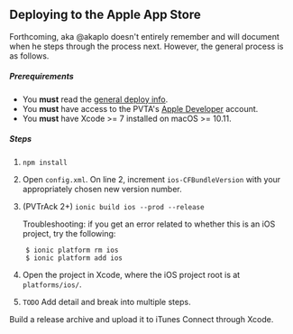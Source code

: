 ## Deploying to the Apple App Store

Forthcoming, aka @akaplo doesn't entirely remember and will document when he steps through the process next. However, the general process is as follows.

##### Prerequirements
- You **must** read the [general deploy info](README.md).
- You **must** have access to the PVTA's [Apple Developer](developer.apple.com) account.
- You **must** have Xcode >= 7 installed on macOS >= 10.11.

##### Steps

1. `npm install`

2. Open `config.xml`. On line 2, increment `ios-CFBundleVersion` with your appropriately chosen new version number.

3. (PVTrAck 2+) `ionic build ios --prod --release`

    Troubleshooting: if you get an error related to whether this is an iOS project, try the following:

  ```
      $ ionic platform rm ios
      $ ionic platform add ios
  ```
4. Open the project in Xcode, where the iOS project root is at `platforms/ios/`.

5. `TODO` Add detail and break into multiple steps.

  Build a release archive and upload it to iTunes Connect through Xcode.

